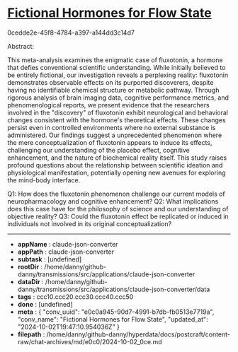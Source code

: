 # [Fictional Hormones for Flow State](https://claude.ai/chat/e0c0a945-90d7-4991-b7db-fb0513e7719a)

0cedde2e-45f8-4784-a397-a144dd3c14d7

 Abstract:

This meta-analysis examines the enigmatic case of fluxotonin, a hormone that defies conventional scientific understanding. While initially believed to be entirely fictional, our investigation reveals a perplexing reality: fluxotonin demonstrates observable effects on its purported discoverers, despite having no identifiable chemical structure or metabolic pathway. Through rigorous analysis of brain imaging data, cognitive performance metrics, and phenomenological reports, we present evidence that the researchers involved in the "discovery" of fluxotonin exhibit neurological and behavioral changes consistent with the hormone's theoretical effects. These changes persist even in controlled environments where no external substance is administered. Our findings suggest a unprecedented phenomenon where the mere conceptualization of fluxotonin appears to induce its effects, challenging our understanding of the placebo effect, cognitive enhancement, and the nature of biochemical reality itself. This study raises profound questions about the relationship between scientific ideation and physiological manifestation, potentially opening new avenues for exploring the mind-body interface.

Q1: How does the fluxotonin phenomenon challenge our current models of neuropharmacology and cognitive enhancement?
Q2: What implications does this case have for the philosophy of science and our understanding of objective reality?
Q3: Could the fluxotonin effect be replicated or induced in individuals not involved in its original conceptualization?

---

* **appName** : claude-json-converter
* **appPath** : claude-json-converter
* **subtask** : [undefined]
* **rootDir** : /home/danny/github-danny/transmissions/src/applications/claude-json-converter
* **dataDir** : /home/danny/github-danny/transmissions/src/applications/claude-json-converter/data
* **tags** : ccc10.ccc20.ccc30.ccc40.ccc50
* **done** : [undefined]
* **meta** : {
  "conv_uuid": "e0c0a945-90d7-4991-b7db-fb0513e7719a",
  "conv_name": "Fictional Hormones for Flow State",
  "updated_at": "2024-10-02T19:47:10.954036Z"
}
* **filepath** : /home/danny/github-danny/hyperdata/docs/postcraft/content-raw/chat-archives/md/e0c0/2024-10-02_0ce.md